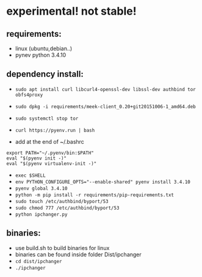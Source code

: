 # experimental! not stable!

## requirements:
- linux (ubuntu,debian..)
- pynev python 3.4.10
 
## dependency install:
- `sudo apt install curl libcurl4-openssl-dev libssl-dev authbind tor obfs4proxy`
- `sudo dpkg -i requirements/meek-client_0.20+git20151006-1_amd64.deb`
- `sudo systemctl stop tor`
- `curl https://pyenv.run | bash`


- add at the end of ~/.bashrc
```
export PATH="~/.pyenv/bin:$PATH"
eval "$(pyenv init -)"
eval "$(pyenv virtualenv-init -)"
```


- `exec $SHELL`
- `env PYTHON_CONFIGURE_OPTS="--enable-shared" pyenv install 3.4.10`
- `pyenv global 3.4.10`
- `python -m pip install -r requirements/pip-requirements.txt`
- `sudo touch /etc/authbind/byport/53`
- `sudo chmod 777 /etc/authbind/byport/53`
- `python ipchanger.py`

## binaries:
- use build.sh to build binaries for linux
- binaries can be found inside folder Dist/ipchanger
- `cd dist/ipchanger`
- `./ipchanger`
